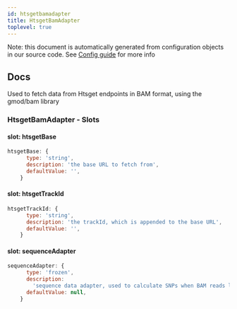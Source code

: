 ```yaml
---
id: htsgetbamadapter
title: HtsgetBamAdapter
toplevel: true
---
```


Note: this document is automatically generated from configuration objects in
our source code. See [Config guide](/docs/config_guide) for more info

## Docs

Used to fetch data from Htsget endpoints in BAM format, using the gmod/bam library

### HtsgetBamAdapter - Slots

#### slot: htsgetBase

```js
htsgetBase: {
      type: 'string',
      description: 'the base URL to fetch from',
      defaultValue: '',
    }
```

#### slot: htsgetTrackId

```js
htsgetTrackId: {
      type: 'string',
      description: 'the trackId, which is appended to the base URL',
      defaultValue: '',
    }
```

#### slot: sequenceAdapter

```js
sequenceAdapter: {
      type: 'frozen',
      description:
        'sequence data adapter, used to calculate SNPs when BAM reads lacking MD tags',
      defaultValue: null,
    }
```

